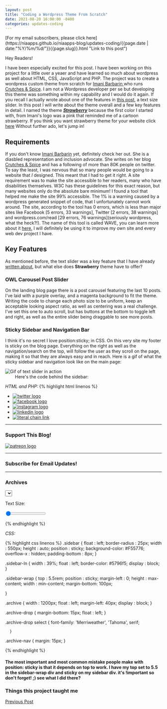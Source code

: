 ```yaml
---
layout: post
title: "Coding a Wordpress Theme From Scratch"
date: 2021-08-20 16:00:00 -0400
categories: updates-coding
---
```


 <meta name="description" content="">
<!-- Need to copy/paste to each post: Don't forget to change updates-personal or updates-coding-->
<div class="feed" markdown="1">
 [For my email subscribers, please click here](https://niaapps.github.io/niaapps-blog/updates-coding/{{page.date | date:"%Y/%m/%d/"}}{{page.slug}}.html "Link to this post")
</div>
<link href="/css/syntax.css" rel="stylesheet">

Hey Readers!

I have been especially excited for this post. I have been working on this project for a little over a yeaer and have learned so much about wordpress as well about HTML, CSS, JavaScript and PHP. The project was to create a wordpress custom theme from scratch for <a href="https://twitter.com/Imani_Barbarin" target="_blank" title="Imani's Twitter">Imani Barbarin </a>who runs <a href="https://crutchesandspice.com/" target="_blank" title="Crutches and Spice website">Crutches & Spice</a>. I am not a Wordpress developer per se but developing this theme was something within my capability and I would do it again. If you recall I actually wrote about one of the features in <a href="https://niaapps.github.io/niaapps-blog/updates-coding/2020/08/17/JavaScript-Adventure.html" target="_blank" title="link to JavaScript Adventure post">this post</a>, a text size slider. In this post I will write about the theme overall and a few key features in detail. I named the theme <a href="https://niaapps.github.io/strawberry-wp-theme.html" target="_blank" title="Strawberry Theme Info Page"> **_Strawberry_**</a> because the first color I started with, from Imani's logo was a pink that reminded me of a cartoon strawberry. If you think you want strawberry theme for your website click <a href="https://niaapps.github.io/strawberry-wp-theme.html" target="_blank" title="Strawberry Theme Info Page">here</a> Without further ado, let's jump in!

## Requirements

If you don't know <a href="https://twitter.com/Imani_Barbarin" target="_blank" title="Imani's Twitter">Imani Barbarin</a> yet, definitely check her out. She is a diasbled representation and inclusion advocate. She writes on her blog <a href="https://crutchesandspice.com/" target="_blank" title="Crutches and Spice website">Crutches & Spice</a> and has a following of more than 80K people on twitter. To say the least, I was nervous that so many people would be going to a website that _I_ designed. This meant that I had to get it right. A site requirement was to make the site accessible to her readers, many who have disabilities themselves. W3C has these guidelines for this exact reason, but many websites only do the absolute bare minimum! I found a tool that helped me make the site 99% accessible. The 1% is a warning caused by a wordpress generated snippet of code, that I unfortunately cannot work around. The site, according to the tool has 0 errors, which is less than major sites like Facebook [5 errors, 33 warnings], Twitter [2 errors, 38 warnings] and wordpress.com/read [29 errors, 76 warnings]\(seriously wordpress, what the heck?!\). The name of this tool is called WAVE, you can learn more about it <a href="https://wave.webaim.org/" target="_blank" title="WAVE website">here.</a> I will definitely be using it to improve my own site and every web dev project I have.

## Key Features

As mentioned before, the text slider was a key feature that I have already <a href="https://niaapps.github.io/niaapps-blog/updates-coding/2020/08/17/JavaScript-Adventure.html" target="_blank" title="link to JavaScript Adventure post">written about</a>, but what else does **Strawberry** theme have to offer?

### OWL Carousel Post Slider

On the landing blog page there is a post carousel featuring the last 10 posts. I've laid with a purple overlay, and a magenta background to fit the theme. Writing the code to change each photo size to be uniform, keep an acceptable looking aspect ratio, as well as centering was a real challenge. I've set this one to auto scroll, but has buttons at the bottom to toggle left and right, as well as the entire slider being draggable to see more posts.

### Sticky Sidebar and Navigation Bar

I think it's no secret I love position:sticky; in CSS. On this very site my footer is sticky on the blog page. Everything on the right as well as the navigation/search on the top, will follow the user as they scroll on the page, making it so that they are always easy and in reach. Here is a gif of what the sticky sidebar and navigation look like on the main page:
&nbsp;&nbsp;&nbsp;
&nbsp;&nbsp;&nbsp;

<div class="scale-img"> <img src="/../../images/text.gif" alt="Gif of text slider in action"
                        onContextMenu="alert('Please don\'t download this photo!');return false;"></div>
&nbsp;&nbsp;&nbsp;
&nbsp;&nbsp;&nbsp;
<!-- Sub in new gif later -->
Here's the code behind the sidebar:

_HTML and PHP:_
{% highlight html linenos %}

<div class="sidebar-wrap">
    <div class="sidebar">
     <div class="socials">
        <ul class="social-list">
          <li> <a class="social-btn"
            href="https://twitter.com/Imani_Barbarin" title="Go to Imani's Twitter"
             target="_blank"> 
             <img class="s-img" 
             src="/stagingsite/wp-content/themes/strawberry/assets/images/twitter.png" alt="twitter logo"> </a></li>
          <li> <a class="social-btn"
            href="https://www.facebook.com/CrutchesandSpice/?ref=bookmarks" title="Go to Crutches & Spice Facebook Page"
             target="_blank">
             <img class="s-img" 
             src="/stagingsite/wp-content/themes/strawberry/assets/images/facebook.png" class="s-img" alt="facebook logo"> </a></li>
          <li> <a class="social-btn"
            href="https://www.instagram.com/crutches_and_spice/" title="Go to Crutches & Spice Instagram"
             target="_blank">
             <img class="s-img" 
             src="/stagingsite/wp-content/themes/strawberry/assets/images/ig.png" alt="instagram logo"> </a></li>
          <li> <a class="social-btn"
            href="https://www.linkedin.com/in/i-gineva-barbarin-3b836528/" title="Go to Imani's Linkedin"
             target="_blank">
             <img class="s-img" 
             src="/stagingsite/wp-content/themes/strawberry/assets/images/in.png" alt="linkedin logo"> </a></li>
          <li> <a class="social-btn"
            href="https://imanibarbarin.com/" title="Go to Imani's Portfolio site"
             target="_blank"> 
             <img class="s-img" 
             src="/stagingsite/wp-content/themes/strawberry/assets/images/link.png" alt="literal chain link"> </a></li>
        </ul>
      </div>
  <div class="patreon">
    <hr class="sidebar-ln">
      <h3 class="sidebar-heading">Support This Blog!</h3>
        <a href="https://www.patreon.com/ImaniBarbarin" 
        title="Subscribe to Crutches & Spice on Patreon" target="_blank"><img src="/stagingsite/wp-content/themes/strawberry/assets/images/patreon_logo.png" alt="patreon logo"></a>
  </div>

  <div class="subscribe">
    <hr class="sidebar-ln">
    <h3 class="sidebar-heading">Subscribe for Email Updates!</h3>
    <?php if (is_active_sidebar('jetpack-subscribe')) : ?>
    <?php dynamic_sidebar('jetpack-subscribe');
          endif;  ?>
  </div>

  <div class="archive">
    <hr class="sidebar-ln">
    <h3 class="sidebar-heading">Archives</h3>
    <div class="archive-drop">
    <select name="archive-dropdown" onchange="document.location.href=this.options[this.selectedIndex].value;">
      <option value=""><?php esc_attr(_e('Select Month', 'textdomain')); ?></option>
        <?php wp_get_archives(array( 'type' => 'monthly', 'format' => 'option', 'show_post_count' => 1 )); ?>
      </select></div>
    </div>
  </div>
    <div class="slidecontainer main-range">
      <p>Text Size: <span id="size"></span></p>
        <input type="range" min="16" max="32" value="16" class="slider page-slider" id="font-range"  aria-label="Text size slider" autocomplete="off">
    </div>
  </div>
</div>

{% endhighlight %}

_CSS:_
<!-- Need to make this in color like JS: -->
{% highlight css linenos %}
.sidebar {
  float : left;
  border-radius : 25px;
  width : 550px;
  height : auto;
  position : sticky;
  background-color: #F55776;
  overflow-x : hidden;
  padding-bottom : 8px;
}

.sidebar-ln {
  width : 39%;
  float : left;
  border-color: #5796f5;
  display : block;
  }

.sidebar-wrap {
  top : 5.5rem;
  position : sticky;
  margin-left : 0;
  height : max-content;
  width : min-content;
  margin-bottom: 100px;

  }

.archive {
  width : 1200px;
  float : left;
  margin-left: 40px;
  display : block;
  }

.archive-drop {
  margin-bottom: 15px;
  float : left;
  }

.archive-drop select {
  font-family: 'Merriweather', 'Tahoma', serif;

      }

.archive-nav {
      margin: 15px;
      }

{% endhighlight %}

#### The most important and most common mistake people make with position: sticky is that it depends on top to work. I have my top set to 5.5 in the sidebar-wrap div and sticky on my sidebar div. it's !important so don't forget! ;) see what I did there?

### Things this project taught me


<div class="button-post">
    <a href="https://niaapps.github.io/niaapps-blog/updates-coding/2020/08/17/JavaScript-Adventure.html" class="post-button" id="button-nxt">Previous Post</a>

  </div>
